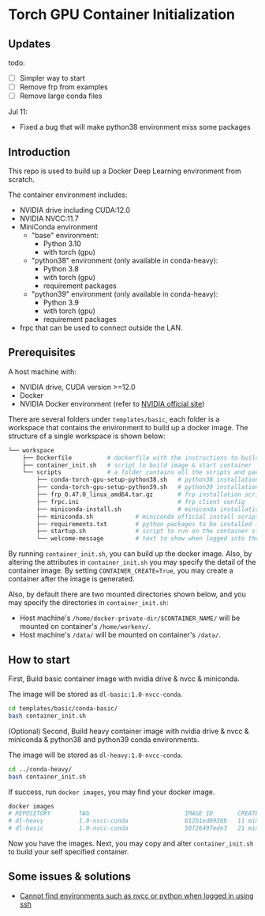 # Torch GPU Container Initialization

## Updates

todo:
* [ ] Simpler way to start
* [ ] Remove frp from examples
* [ ] Remove large conda files

Jul 11: 
* Fixed a bug that will make python38 environment miss some packages

## Introduction

This repo is used to build up a Docker Deep Learning environment from scratch.

The container environment includes:

* NVIDIA drive including CUDA:12.0
* NVIDIA NVCC:11.7
* MiniConda environment
    * "base" environment:
        * Python 3.10
        * with torch (gpu)
    * "python38" environment (only available in conda-heavy):
        * Python 3.8
        * with torch (gpu)
        * requirement packages
    * "python39" environment (only available in conda-heavy):
        * Python 3.9
        * with torch (gpu)
        * requirement packages
* frpc that can be used to connect outside the LAN.

<!-- The python38 and python39 environment includes:
* eventlet
* matplotlib
* tensorboardx
* opencv-python
* pandas
* Pillow
* scikit-image
* scikit-learn
* scipy
* seaborn
* sentry-sdk
* urllib3
* tensorboard
* timm
* tqdm -->

## Prerequisites

A host machine with:
* NVIDIA drive, CUDA version >=12.0
* Docker
* NVIDIA Docker environment (refer to [NVIDIA official site](https://docs.nvidia.com/datacenter/cloud-native/container-toolkit/install-guide.html#installation-guide))


There are several folders under `templates/basic`, each folder is a workspace that contains the environment to build up a docker image. The structure of a single workspace is shown below:

```bash
└── workspace
    ├── Dockerfile	        # dockerfile with the instructions to build the container
    ├── container_init.sh   # script to build image & start container
    └── scripts		        # a folder contains all the scripts and packages that will be copied into the container
        ├── conda-torch-gpu-setup-python38.sh   # python38 installation script
        ├── conda-torch-gpu-setup-python39.sh   # python39 installation script
        ├── frp_0.47.0_linux_amd64.tar.gz       # frp installation script
        ├── frpc.ini                            # frp client config
        ├── miniconda-install.sh                # miniconda installation script
        ├── miniconda.sh            # miniconda official install script & binary files
        ├── requirements.txt        # python packages to be installed in python38 and python39
        ├── startup.sh              # script to run on the container startup
        └── welcome-message         # text to show when logged into the container

```

By running `container_init.sh`, you can build up the docker image. Also, by altering the attributes in `container_init.sh` you may specify the detail of the container image. By setting `CONTAINER_CREATE=True`, you may create a container after the image is generated.

Also, by default there are two mounted directories shown below, and you may specify the directories in `container_init.sh`:
* Host machine's `/home/docker-private-dir/$CONTAINER_NAME/` will be mounted on container's `/home/workenv/`.
* Host machine's `/data/` will be mounted on container's `/data/`.

## How to start

First, Build basic container image with nvidia drive & nvcc & miniconda.

The image will be stored as `dl-basic:1.0-nvcc-conda`.

```bash
cd templates/basic/conda-basic/
bash container_init.sh
```

(Optional) Second, Build heavy container image with nvidia drive & nvcc & miniconda & python38 and python39 conda environments.  

The image will be stored as `dl-heavy:1.0-nvcc-conda`.

```bash
cd ../conda-heavy/
bash container_init.sh
```

If success, run `docker images`, you may find your docker image.
```bash
docker images
# REPOSITORY        TAG                           IMAGE ID       CREATED          SIZE
# dl-heavy          1.0-nvcc-conda                612b1ed0938b   11 minutes ago   32.7GB
# dl-basic          1.0-nvcc-conda                50f26497ede3   21 minutes ago   14GB
```

Now you have the images. Next, you may copy and alter `container_init.sh` to build your self specified container.

## Some issues & solutions

* [Cannot find environments such as nvcc or python when logged in using ssh](https://stackoverflow.com/questions/69788652/why-does-path-differ-when-i-connect-to-my-docker-container-with-ssh-or-with-exec)




